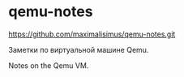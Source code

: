 # qemu-notes

https://github.com/maximalisimus/qemu-notes.git

Заметки по виртуальной машине Qemu.

Notes on the Qemu VM.
